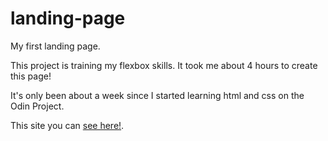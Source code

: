 # landing-page

My first landing page.

This project is training my flexbox skills. It took me about 4 hours to create this page! 

It's only been about a week since I started learning html and css on the Odin Project.

This site you can [see here!](https://shabalinmedia.github.io/landing-page/).
